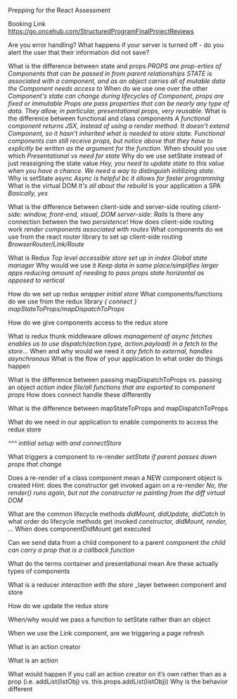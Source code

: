 Prepping for the React Assessment

Booking Link https://go.oncehub.com/StructuredProgramFinalProjectReviews 




Are you error handling? What happens if your server is turned off - do you alert the user that their information did not save?

What is the difference between state and props
_PROPS are prop-erties of Components that can be passed in from parent relationships_
_STATE is associated with a component, and as an object carries all of mutable data the Component needs access to_
When do we use one over the other
_Component's state can change during lifecycles of Component, props are  fixed or immutable_
_Props are pass properties that can be nearly any type of data. They allow, in particular, presentational props, very reusable._
What is the difference between functional and class components
_A functional component returns JSX, instead of using a render method. It doesn't extend Component, so it hasn't inherited what is needed to store state. Functional components can still receive props, but notice above that they have to explicitly be written as the argument for the function._
When should you use which
_Presentational vs need for state_
Why do we use setState instead of just reassigning the state value
_Hey, you need to update state to this value when you have a chance. We need a way to distinguish initilizing state._
Why is setState async
_Async is helpful bc it allows for faster programming_
What is the virtual DOM
_It's all about the rebuild_
Is your application a SPA
_Basically, yes_

What is the difference between client-side and server-side routing
_client-side: window, front-end, visual, DOM_
_server-side: Rails_
Is there any connection between the two
_persistence!_
How does client-side routing work
_render components associated with routes_
What components do we use from the react router library to set up client-side routing
_BrowserRouter/Link/Route_

What is Redux
_Top level accessible store set up in index_
_Global state manager_
Why would we use it
_Keep data in same place/simplifies larger apps reducing amount of needing to pass props_
_state horizontal as opposed to vertical_


How do we set up redux
_wrapper <Provider store>_
_initial store_
What components/functions do we use from the redux library
_{ connect }_
_mapStateToProps/mapDispatchToProps_

How do we give components access to the redux store

What is redux thunk middleware
_allows management of async fetches_
_enables us to use dispatch(action.type, action.payload) in a fetch_
_to the store..._
When and why would we need it
_any fetch to external, handles asynchronous_
What is the flow of your application
In what order do things happen

What is the difference between passing mapDispatchToProps vs. passing an object
_action index file/all functions that are exported to component props_
How does connect handle these differently

What is the difference between mapStateToProps and mapDispatchToProps

What do we need in our application to enable components to access the redux store

_^^^_
_intitial setup with <Provider /> and connectStore_

What triggers a component to re-render
_setState_
_if parent passes down props that change_

Does a re-render of a class component mean a NEW component object is created
Hint: does the constructor get invoked again on a re-render
_No, the render() runs again, but not the constructor_
_re painting from the diff_
_virtual DOM_

What are the common lifecycle methods
_didMount, didUpdate, didCatch_
In what order do lifecycle methods get invoked
_constructor, didMount, render, ..._
When does componentDidMount get executed

Can we send data from a child component to a parent component
_the child can carry a prop that is a callback function_


What do the terms container and presentational mean
Are these actually types of components

What is a reducer
_interaction with the store_
_layer between component and store

How do we update the redux store

When/why would we pass a function to setState rather than an object

When we use the Link component, are we triggering a page refresh

What is an action creator

What is an action

What would happen if you call an action creator on it’s own rather than as a prop (i.e. addList(listObj) vs. this.props.addList(listObj))
Why is the behavior different


